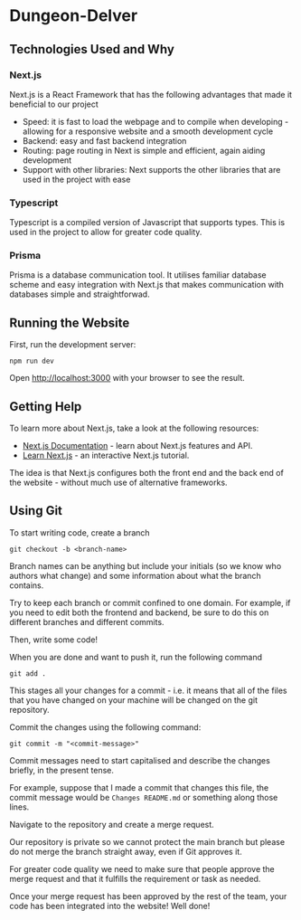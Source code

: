 # Dungeon-Delver

## Technologies Used and Why

### Next.js
Next.js is a React Framework that has the following advantages that made it beneficial to our project
- Speed: it is fast to load the webpage and to compile when developing - allowing for a responsive website and a smooth development cycle
- Backend: easy and fast backend integration 
- Routing: page routing in Next is simple and efficient, again aiding development
- Support with other libraries: Next supports the other libraries that are used in the project with ease

### Typescript
Typescript is a compiled version of Javascript that supports types. This is used in the project to allow for greater code quality.

### Prisma
Prisma is a database communication tool. It utilises familiar database scheme and easy integration with Next.js that makes communication with databases simple and straightforwad.

## Running the Website
First, run the development server:

```
npm run dev
```

Open [http://localhost:3000](http://localhost:3000) with your browser to see the result.

## Getting Help

To learn more about Next.js, take a look at the following resources:

- [Next.js Documentation](https://nextjs.org/docs) - learn about Next.js features and API.
- [Learn Next.js](https://nextjs.org/learn) - an interactive Next.js tutorial.

The idea is that Next.js configures both the front end and the back end of the website - without much use of alternative frameworks.

## Using Git

To start writing code, create a branch

``` 
git checkout -b <branch-name>
```

Branch names can be anything but include your initials (so we know who authors what change) and some information about what the branch contains.

Try to keep each branch or commit confined to one domain. For example, if you need to edit both the frontend and backend, be sure to do this on different branches and different commits. 

Then, write some code!

When you are done and want to push it, run the following command

```
git add .
```

This stages all your changes for a commit - i.e. it means that all of the files that you have changed on your machine will be changed on the git repository. 

Commit the changes using the following command:

```
git commit -m "<commit-message>"
```

Commit messages need to start capitalised and describe the changes briefly, in the present tense. 

For example, suppose that I made a commit that changes this file, the commit message would be `Changes README.md` or something along those lines.

Navigate to the repository and create a merge request.

Our repository is private so we cannot protect the main branch but please do not merge the branch straight away, even if Git approves it. 

For greater code quality we need to make sure that people approve the merge request and that it fulfills the requirement or task as needed.

Once your merge request has been approved by the rest of the team, your code has been integrated into the website! Well done! 